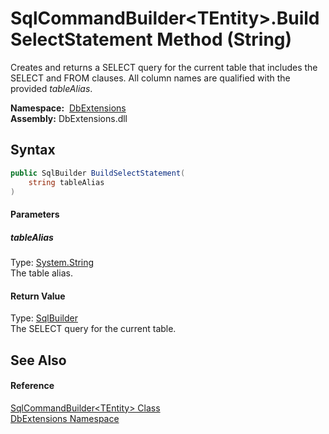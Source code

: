 SqlCommandBuilder&lt;TEntity>.BuildSelectStatement Method (String)
==================================================================
Creates and returns a SELECT query for the current table that includes the SELECT and FROM clauses. All column names are qualified with the provided *tableAlias*.

  **Namespace:**  [DbExtensions][1]  
  **Assembly:** DbExtensions.dll

Syntax
------

```csharp
public SqlBuilder BuildSelectStatement(
	string tableAlias
)
```

#### Parameters

##### *tableAlias*
Type: [System.String][2]  
The table alias.

#### Return Value
Type: [SqlBuilder][3]  
The SELECT query for the current table.

See Also
--------

#### Reference
[SqlCommandBuilder&lt;TEntity> Class][4]  
[DbExtensions Namespace][1]  

[1]: ../README.md
[2]: https://docs.microsoft.com/dotnet/api/system.string
[3]: ../SqlBuilder/README.md
[4]: README.md